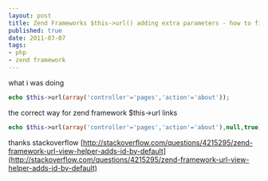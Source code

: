 ```yaml
--- 
layout: post
title: Zend Frameworks $this->url() adding extra parameters - how to fix
published: true
date: 2011-07-07
tags: 
- php
- zend framework
---
```

what i was doing

``` php
echo $this->url(array('controller'='pages','action'='about'));
```

the correct way for zend framework $this->url links</p>

``` php
echo $this->url(array('controller'='pages','action'='about'),null,true);
```

thanks stackoverflow [http://stackoverflow.com/questions/4215295/zend-framework-url-view-helper-adds-id-by-default](http://stackoverflow.com/questions/4215295/zend-framework-url-view-helper-adds-id-by-default)
